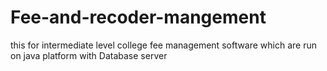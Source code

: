 # Fee-and-recoder-mangement
this for intermediate level college fee management software which are run on java platform with Database server 
